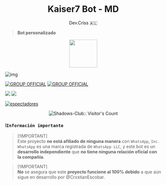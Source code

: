 <h1 align="center">Kaiser7 Bot - MD</h1>
 <p align="center">Dev.Criss 🇦🇱</p>
</p>

> <b>Bot personalizado</b>
 
<p align="center"> 
<a href="https://github.com/Shadows-Club/Kaiser"><img src="http://readme-typing-svg.herokuapp.com?font=mono&size=17&duration=4000&color=F7B11B&center=falso&vCenter=falso&lines=Kaiser7Bot-MD;Gracias+por+visitar+este+repositorio.+%F0%9F%92%96" height="90px"></a> 
</p>

![img](https://files.catbox.moe/y9xpcf.jpg)

[![GROUP OFFICIAL](https://img.shields.io/badge/WhatsApp%20grupo-25D366?style=for-the-badge&logo=whatsapp&logoColor=white)](https://chat.whatsapp.com/GqKwwoV2JJaJDP2SL7SddX) [![GROUP OFFICIAL](https://img.shields.io/badge/WhatsApp%20channel-25D366?style=for-the-badge&logo=whatsapp&logoColor=white)](https://whatsapp.com/channel/0029VaJxgcB0bIdvuOwKTM2Y)

<a href="https://api.whatsapp.com/send/?phone=+51927238856&text=Hola 👋 Ceo de Shadow's Club &type=phone_number&app_absent=0" target="blank"><img src="https://img.shields.io/badge/Whatsapp-30302f?style=flat&logo=whatsapp" /></a>
 <a href="http://www.instagram.com/dev.cris_vx" target="blank"><img src="https://img.shields.io/badge/Instagram-30302f?style=flat&logo=instagram" /></a>

<a href="https://github.com/Shadows-Club/GaruBot/watchers"><img title="espectadores" src="https://img.shields.io/github/watchers/Shadows-Club/GaruBot?label=Espectadores&style=social"></a>
</p>

</p>
<p align="center"><img src="https://profile-counter.glitch.me/{JotaBot}/count.svg" alt="Shadows-Club:: Visitor's Count" /></p>

</p>

### **`❕️Información importante`**

> [!IMPORTANT]\
> Este proyecto **no está afiliado de ninguna manera** con `WhatsApp`, `Inc. WhatsApp` es una marca registrada de `WhatsApp LLC`, y este bot es un **desarrollo independiente** que **no tiene ninguna relación oficial con la compañía**.

> [!IMPORTANT]\
> **No** se asegura que este **proyecto funcione al 100% debido** a que aún sigue en desarrollo por @CrxstianEscobar. 
